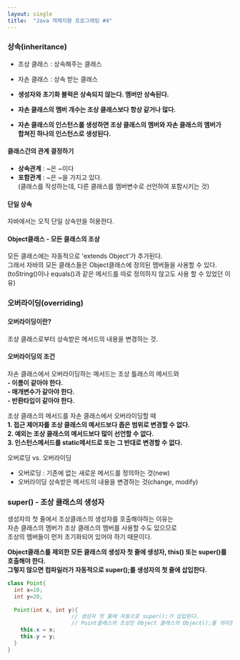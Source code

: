 ```yaml
---
layout: single
title:  "Java 객체지향 프로그래밍 #4"
---
```

### 상속(inheritance)
- 조상 클래스 : 상속해주는 클래스
- 자손 클래스 : 상속 받는 클래스

- **생성자와 초기화 블럭은 상속되지 않는다. 멤버만 상속된다.**
- **자손 클래스의 멤버 개수는 조상 클래스보다 항상 같거나 많다.**

- **자손 클래스의 인스턴스를 생성하면 조상 클래스의 멤버와 자손 클래스의 멤버가  
합쳐진 하나의 인스턴스로 생성된다.**

#### 클래스간의 관계 결정하기
- **상속관계** : ~은 ~이다
- **포함관계** : ~은 ~을 가지고 있다.  
(클래스를 작성하는데, 다른 클래스를 멤버변수로 선언하여 포함시키는 것)

#### 단일 상속
자바에서는 오직 단일 상속만을 허용한다.

#### Object클래스 - 모든 클래스의 조상
모든 클래스에는 자동적으로 'extends Object'가 추가된다.  
그래서 자바의 모든 클래스들은 Object클래스에 정의된 멤버들을 사용할 수 있다.
(toString()이나 equals()과 같은 메서드를 따로 정의하지 않고도 사용 할 수 있었던 이유)

### 오버라이딩(overriding)
#### 오버라이딩이란?
조상 클래스로부터 상속받은 메서드의 내용을 변경하는 것.

#### 오버라이딩의 조건
자손 클래스에서 오버라이딩하는 메서드는 조상 틀래스의 메서드와    
**- 이름이 같아야 한다.**  
**- 매개변수가 같아야 한다.**  
**- 반환타입이 같아야 한다.**  

조상 클래스의 메서드를 자손 클래스에서 오버라이딩할 때  
**1. 접근 제어자를 조상 클래스의 메서드보다 좁은 범위로 변경할 수 없다.**  
**2. 예외는 조상 클래스의 메서드보다 많이 선언할 수 없다.**  
**3. 인스턴스메서드를 static메서드로 또는 그 반대로 변경할 수 없다.**  

오버로딩 vs. 오버라이딩
- 오버로딩 : 기존에 없는 새로운 메서드를 정의하는 것(new)
- 오버라이딩 상속받은 메서드의 내용을 변경하는 것(change, modify)

### super() - 조상 클래스의 생성자
생성자의 첫 줄에서 조상클래스의 생성자를 호출해야하는 이유는  
자손 클래스의 멤버가 조상 클래스의 멤버를 사용할 수도 있으므로  
조상의 멤버들이 먼저 초기화되어 있어야 하기 때문이다.  

**Object클래스를 제외한 모든 클래스의 생성자 첫 줄에 생성자, this() 또는 super()를 호출해야 한다.**  
**그렇지 않으면 컴파일러가 자동적으로 super();를 생성자의 첫 줄에 삽입한다.**
```java
class Point{
  int x=10;
  int y=20;
  
  Point(int x, int y){
                    // 생성자 첫 줄에 자동으로 super();가 삽입된다. 
                    // Point클래스의 조상인 Object 클래스의 Object();를 의미한다. 
    this.x = x;
    this.y = y;
  }
}
```

